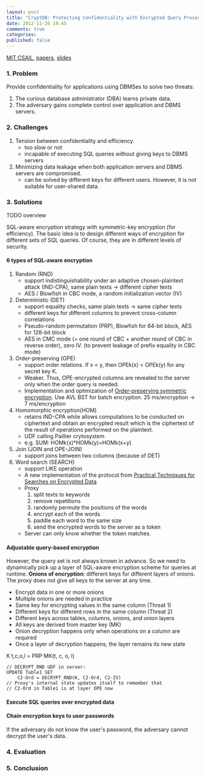 ```yaml
---
layout: post
title: "CryptDB: Protecting Confidentiality with Encrypted Query Processing"
date: 2012-11-26 19:45
comments: true
categories: 
published: false
---
```


[MIT CSAIL](http://css.csail.mit.edu/cryptdb/), [papers](http://people.csail.mit.edu/nickolai/papers/raluca-cryptdb.pdf), [slides](http://www.sigops.org/sosp/sosp11/current/2011-Cascais/07-popa.pptx)

### 1. Problem

Provide confidentiality for applications using DBMSes to solve two threats:

1. The curious database administrator (DBA) learns private data.
2. The adversary gains complete control over application and DBMS servers.

### 2. Challenges

1. Tension between confidentiality and efficiency.
	- too slow or not
	- incapable of executing SQL queries without giving keys to DBMS servers
2. Minimizing data leakage when both application servers and DBMS servers are compromised.
	- can be solved by different keys for different users. However, it is not suitable for user-shared data.
	
### 3. Solutions

TODO overview



SQL-aware encryption strategy with symmetric-key encryption (for efficiency). The basic idea is to design different ways of encryption for different sets of SQL queries. Of course, they are in different levels of security.

#### 6 types of SQL-aware encryption

1. Random (RND)
	- support indistinguishability under an adaptive chosen-plaintext attack (IND-CPA), same plain texts -> different cipher texts
	- AES / Blowfish in CBC mode, a random initialization vector (IV)
2. Deterministic (DET)
	- support equality checks, same plain texts -> same cipher texts
	- different keys for different columns to prevent cross-column correlations
	- Pseudo-random permutation (PRP), Blowfish for 64-bit block, AES for 128-bit block
	- AES in CMC mode (= one round of CBC + another round of CBC in reverse order), zero IV. (to prevent leakage of prefix equality in CBC mode)
3. Order-preserving (OPE)
	- support order relations. If x < y, then OPEk(x) < OPEk(y) for any secret key K.
	- Weaker. Thus, OPE-encrypted columns are revealed to the server only when the order query is needed.
	- Implementation and optimization of [Order-preserving symmetric encryption](http://www.cc.gatech.edu/~aboldyre/papers/bclo.pdf). Use AVL BST for batch encryption. 25 ms/encryption -> 7 ms/encryption
4. Homomorphic encryption(HOM)
	- retains IND-CPA while allows computations to be conducted on ciphertext and obtain an encrypted result which is the ciphertext of the result of operations performed on the plaintext.
	- UDF calling Paillier crytosystem
	- e.g. SUM: HOMk(x)*HOMk(y)=HOMk(x+y)
5. Join (JOIN and OPE-JOIN)
	- support joins between two columns (because of DET)
6. Word search (SEARCH)
	- support LIKE operation
	- A new implementation of the protocol from [Practical Techniques for Searches on Encrypted Data](http://ieeexplore.ieee.org/stamp/stamp.jsp?tp=&arnumber=848445)
	- Proxy
		1. split texts to keywords
		2. remove repetitions
		3. randomly permute the positions of the words
		4. encrypt each of the words
		5. paddle each word to the same size
		6. send the encrypted words to the server as a token
	- Server can only know whether the token matches.

#### Adjustable query-based encryption

However, the query set is not always known in advance. So we need to dynamically pick up a layer of SQL-aware encryption scheme for queries at runtime. **Onions of encryption**: different keys for different layers of onions. The proxy does not give all keys to the server at any time.

- Encrypt data in one or more onions
- Multiple onions are needed in practice
- Same key for encrypting values in the same column (Threat 1)
- Different keys for different rows in the same column (Threat 2)
- Different keys across tables, columns, onions, and onion layers
- All keys are derived from master key (MK)
- Onion decryption happens only when operations on a column are required 
- Once a layer of decryption happens, the layer remains its new state

K t,c,o,l = PRP MK(t, c, o, l)

	// DECRYPT_RND UDF in server:
	UPDATE Table1 SET
		C2-Ord = DECRYPT_RND(K, C2-Ord, C2-IV)
	// Proxy's internal state updates itself to remember that 
	// C2-Ord in Table1 is at layer OPE now
	
#### Execute SQL queries over encrypted data



#### Chain encryption keys to user passwords

If the adversary do not know the user's password, the adversary cannot decrypt the user's data.

### 4. Evaluation 

### 5. Conclusion
